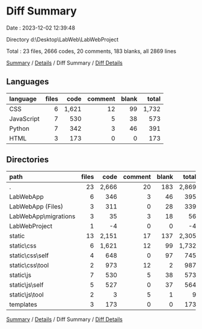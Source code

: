 # Diff Summary

Date : 2023-12-02 12:39:48

Directory d:\\Desktop\\LabWeb\\LabWebProject

Total : 23 files,  2666 codes, 20 comments, 183 blanks, all 2869 lines

[Summary](results.md) / [Details](details.md) / Diff Summary / [Diff Details](diff-details.md)

## Languages
| language | files | code | comment | blank | total |
| :--- | ---: | ---: | ---: | ---: | ---: |
| CSS | 6 | 1,621 | 12 | 99 | 1,732 |
| JavaScript | 7 | 530 | 5 | 38 | 573 |
| Python | 7 | 342 | 3 | 46 | 391 |
| HTML | 3 | 173 | 0 | 0 | 173 |

## Directories
| path | files | code | comment | blank | total |
| :--- | ---: | ---: | ---: | ---: | ---: |
| . | 23 | 2,666 | 20 | 183 | 2,869 |
| LabWebApp | 6 | 346 | 3 | 46 | 395 |
| LabWebApp (Files) | 3 | 311 | 0 | 28 | 339 |
| LabWebApp\\migrations | 3 | 35 | 3 | 18 | 56 |
| LabWebProject | 1 | -4 | 0 | 0 | -4 |
| static | 13 | 2,151 | 17 | 137 | 2,305 |
| static\\css | 6 | 1,621 | 12 | 99 | 1,732 |
| static\\css\\self | 4 | 648 | 0 | 97 | 745 |
| static\\css\\tool | 2 | 973 | 12 | 2 | 987 |
| static\\js | 7 | 530 | 5 | 38 | 573 |
| static\\js\\self | 5 | 527 | 0 | 37 | 564 |
| static\\js\\tool | 2 | 3 | 5 | 1 | 9 |
| templates | 3 | 173 | 0 | 0 | 173 |

[Summary](results.md) / [Details](details.md) / Diff Summary / [Diff Details](diff-details.md)